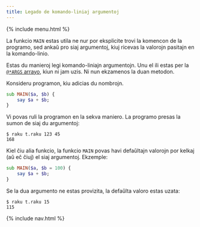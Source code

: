 ```yaml
---
title: Legado de komando-liniaj argumentoj
---
```


{% include menu.html %}

La funkcio `MAIN` estas utila ne nur por eksplicite trovi la komencon de la programo, sed ankaŭ pro siaj argumentoj, kiuj ricevas la valorojn pasitajn en la komando-linio.

Estas du manieroj legi komando-liniajn argumentojn. Unu el ili estas per la [`@*ARGS` arrayo](/eo/essentials/positionals/args-array), kiun ni jam uzis. Ni nun ekzamenos la duan metodon.

Konsideru programon, kiu adicias du nombrojn.

```raku
sub MAIN($a, $b) {
    say $a + $b;
}
```

Vi povas ruli la programon en la sekva maniero. La programo presas la sumon de siaj du argumentoj:

```console
$ raku t.raku 123 45
168
```

Kiel ĉiu alia funkcio, la funkcio `MAIN` povas havi defaŭltajn valorojn por kelkaj (aŭ eĉ ĉiuj) el siaj argumentoj. Ekzemple:

```raku
sub MAIN($a, $b = 100) {
    say $a + $b;
}
```

Se la dua argumento ne estas provizita, la defaŭlta valoro estas uzata:

```console
$ raku t.raku 15
115
```

{% include nav.html %}